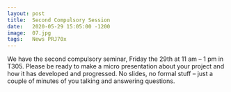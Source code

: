 ```yaml
---
layout: post
title:  Second Compulsory Session
date:   2020-05-29 15:05:00 -1200
image:  07.jpg
tags:   News PRJ70x
---
```


We have the second compulsory seminar, Friday the 29th at 11 am – 1 pm in T305. Please be ready to make a micro presentation about your project and how it has developed and progressed. No slides, no formal stuff – just a couple of minutes of you talking and answering questions.
